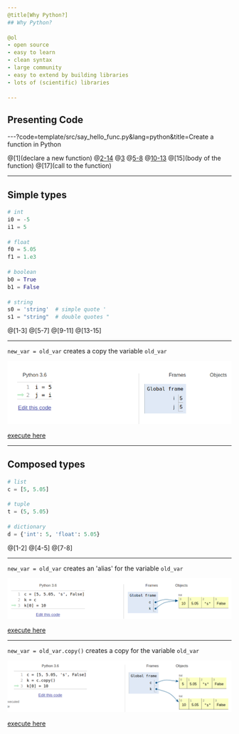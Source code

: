 ```yaml
---
@title[Why Python?]
## Why Python?

@ol
- open source
- easy to learn
- clean syntax
- large community
- easy to extend by building libraries
- lots of (scientific) libraries

---
```


## Presenting Code

---?code=template/src/say_hello_func.py&lang=python&title=Create a function in Python

@[1](declare a new function)
@[2-14](documentation)
@[3](description)
@[5-8](parameters)
@[10-13](examples (doctests))
@[15](body of the function)
@[17](call to the function)

---

## Simple types

```python
# int
i0 = -5
i1 = 5

# float
f0 = 5.05
f1 = 1.e3

# boolean
b0 = True
b1 = False

# string
s0 = 'string'  # simple quote '
s1 = "string"  # double quotes "
```

@[1-3]
@[5-7]
@[9-11]
@[13-15]

---

`new_var = old_var` creates a copy the variable `old_var`

![](template/img/simple_types.png)

[execute here](https://goo.gl/BzRbPV)

---

## Composed types

```python
# list
c = [5, 5.05]

# tuple
t = (5, 5.05)

# dictionary
d = {'int': 5, 'float': 5.05}
```

@[1-2]
@[4-5]
@[7-8]

---

`new_var = old_var` creates an 'alias' for the variable `old_var`

![](template/img/composed_types_alias.png)

[execute here](https://goo.gl/o6wBWc)

---

`new_var = old_var.copy()` creates a copy for the variable `old_var`

![](template/img/composed_types_copy.png)

[execute here](https://goo.gl/qDHtps)
